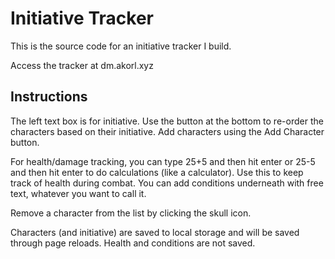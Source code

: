 # Initiative Tracker

This is the source code for an initiative tracker I build. 

Access the tracker at dm.akorl.xyz

## Instructions

The left text box is for initiative. Use the button at the bottom to re-order the characters based on their initiative. Add characters using the Add Character button. 

For health/damage tracking, you can type 25+5 and then hit enter or 25-5 and then hit enter to do calculations (like a calculator). Use this to keep track of health during combat. You can add conditions underneath with free text, whatever you want to call it. 

Remove a character from the list by clicking the skull icon. 

Characters (and initiative) are saved to local storage and will be saved through page reloads. Health and conditions are not saved. 